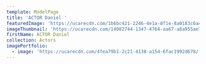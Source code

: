 ```yaml
---
template: ModelPage
title: 'ACTOR Daniel '
featuredImage: 'https://ucarecdn.com/1b6bc421-2246-4e1a-8f1e-8a0183c6a4d6/'
imageThumbnail: 'https://ucarecdn.com/14082744-1347-4764-aa67-a8a955ae722e/'
firstName: ACTOR Daniel
collection: Actors
imagePortfolio:
  - image: 'https://ucarecdn.com/4fea79b1-2c21-4138-a154-6fac1992d678/'
---
```



